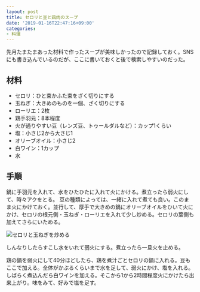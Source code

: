 ```yaml
---
layout: post
title: セロリと豆と鶏肉のスープ
date: '2019-01-16T22:47:16+09:00'
categories:
- 料理
---
```


先月たまたまあった材料で作ったスープが美味しかったので記録しておく。SNSにも書き込んでいるのだが、ここに書いておくと後で検索しやすいのだった。

## 材料

* セロリ：ひと束かふた束をざく切りにする
* 玉ねぎ：大きめのものを一個、ざく切りにする
* ローリエ：2枚
* 鶏手羽元：8本程度
* 火が通りやすい豆（レンズ豆、トゥールダルなど）：カップ1くらい
* 塩：小さじ2から大さじ1
* オリーブオイル：小さじ2
* 白ワイン：1カップ
* 水

## 手順

鍋に手羽元を入れて、水をひたひたに入れて火にかける。煮立ったら弱火にして、時々アクをとる。
豆の種類によっては、一緒に入れて煮ても良い。このまま火にかけておく。並行して、厚手で大きめの鍋にオリーブオイルをひいて火にかけ、セロリの根元側・玉ねぎ・ローリエを入れて少し炒める。セロリの葉側も加えてさらにいためる。

![セロリと玉ねぎを炒める](/blog/images/2019-01-16-celery-onion.jpg)

しんなりしたらすこし水をいれて弱火にする。煮立ったら一旦火を止める。

鶏の鍋を弱火にして40分ほどしたら、鶏を煮汁ごとセロリの鍋に入れる。豆もここで加える。全体がかぶるくらいまで水を足して、弱火にかけ、塩を入れる。しばらく煮込んだら白ワインを加える。そこから1から2時間程度火にかけたら出来上がり。味をみて、好みで塩を足す。


